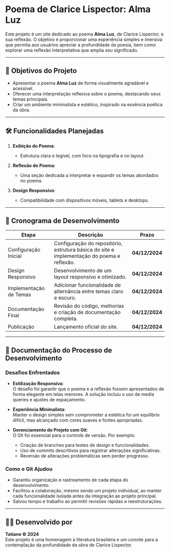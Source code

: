 # Poema de Clarice Lispector: Alma Luz

Este projeto é um site dedicado ao poema **Alma Luz**, de Clarice Lispector, e sua reflexão. O objetivo é proporcionar uma experiência simples e imersiva que permita aos usuários apreciar a profundidade da poesia, bem como explorar uma reflexão interpretativa que amplia seu significado.

---

## 🎯 Objetivos do Projeto

- Apresentar o poema **Alma Luz** de forma visualmente agradável e acessível.
- Oferecer uma interpretação reflexiva sobre o poema, destacando seus temas principais.
- Criar um ambiente minimalista e estético, inspirado na essência poética da obra.

---

## 🛠️ Funcionalidades Planejadas

1. **Exibição do Poema**:  
   - Estrutura clara e legível, com foco na tipografia e no layout.

2. **Reflexão do Poema**:  
   - Uma seção dedicada a interpretar e expandir os temas abordados no poema.

3. **Design Responsivo**:  
   - Compatibilidade com dispositivos móveis, tablets e desktops.

---

## 📅 Cronograma de Desenvolvimento

| Etapa                 | Descrição                                | Prazo           |
|-----------------------|------------------------------------------|-----------------|
| Configuração Inicial  | Configuração do repositório, estrutura básica do site e implementação do poema e reflexão. | **04/12/2024** |
| Design Responsivo     | Desenvolvimento de um layout responsivo e otimizado.       | **04/12/2024** |
| Implementação de Temas| Adicionar funcionalidade de alternância entre temas claro e escuro. | **04/12/2024** |
| Documentação Final    | Revisão do código, melhorias e criação de documentação completa. | **04/12/2024** |
| Publicação            | Lançamento oficial do site.             | **04/12/2024** |

---

## 📝 Documentação do Processo de Desenvolvimento

### **Desafios Enfrentados**

- **Estilização Responsiva**:  
  O desafio foi garantir que o poema e a reflexão fossem apresentados de forma elegante em telas menores. A solução incluiu o uso de media queries e ajustes de espaçamento.

- **Experiência Minimalista**:  
  Manter o design simples sem comprometer a estética foi um equilíbrio difícil, mas alcançado com cores suaves e fontes apropriadas.

- **Gerenciamento do Projeto com Git**:  
  O Git foi essencial para o controle de versão. Por exemplo:
  - Criação de branches para testes de design e funcionalidades.
  - Uso de commits descritivos para registrar alterações significativas.
  - Reversão de alterações problemáticas sem perder progresso.

### **Como o Git Ajudou**

- Garantiu organização e rastreamento de cada etapa do desenvolvimento.
- Facilitou a colaboração, mesmo sendo um projeto individual, ao manter cada funcionalidade isolada antes da integração ao projeto principal.
- Salvou tempo e trabalho ao permitir revisões rápidas e reestruturações.

---

## 👩‍💻 Desenvolvido por
**Tatiane © 2024**  
Este projeto é uma homenagem à literatura brasileira e um convite para a contemplação da profundidade da obra de Clarice Lispector.
